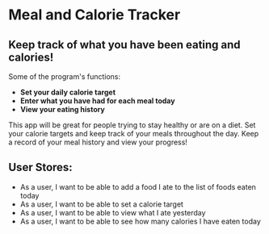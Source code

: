 # Meal and Calorie Tracker

## Keep track of what you have been eating and calories!

Some of the program's functions:
- **Set your daily calorie target**
- **Enter what you have had for each meal today**
- **View your eating history**

This app will be great for people trying to stay healthy or 
are on a diet. Set your calorie targets and keep track of
your meals throughout the day. Keep a record of your meal
history and view your progress!

## User Stores:
- As a user, I want to be able to add a food I ate to the list of foods eaten today
- As a user, I want to be able to set a calorie target
- As a user, I want to be able to view what I ate yesterday
- As a user, I want to be able to see how many calories I have eaten today